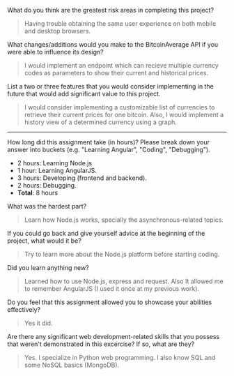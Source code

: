 What do you think are the greatest risk areas in completing this project?

> Having trouble obtaining the same user experience on both mobile and desktop browsers.


What changes/additions would you make to the BitcoinAverage API if you were able to influence its design?

> I would implement an endpoint which can recieve multiple currency codes as parameters to show their current and historical prices.


List a two or three features that you would consider implementing in the future that would add significant value to this project.

> I would consider implementing a customizable list of currencies to retrieve their current prices for one bitcoin.
> Also, I would implement a history view of a determined currency using a graph.

* * *

How long did this assignment take (in hours)? Please break down your answer into buckets (e.g. "Learning Angular", "Coding", "Debugging").

* 2 hours: Learning Node.js
* 1 hour: Learning AngularJS.
* 3 hours: Developing (frontend and backend).
* 2 hours: Debugging.
* __Total__: 8 hours


What was the hardest part?

> Learn how Node.js works, specially the asynchronous-related topics.


If you could go back and give yourself advice at the beginning of the project, what would it be?

> Try to learn more about the Node.js platform before starting coding.


Did you learn anything new?

> Learned how to use Node.js, express and request. Also It allowed me to remember AngularJS (I used it once at my previous work).


Do you feel that this assignment allowed you to showcase your abilities effectively?

> Yes it did.


Are there any significant web development-related skills that you possess that weren't demonstrated in this excercise? If so, what are they?

> Yes. I specialize in Python web programming. I also know SQL and some NoSQL basics (MongoDB).